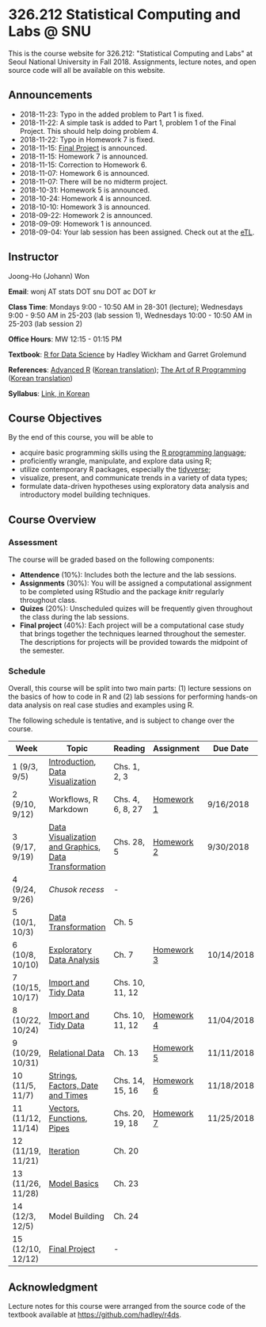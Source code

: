 # 326.212 Statistical Computing and Labs @ SNU

This is the course website for 326.212: "Statistical Computing and Labs" at Seoul National University in Fall 2018. Assignments, lecture notes, and open source code will all be available on this website.

## Announcements

* 2018-11-23: Typo in the added problem to Part 1 is fixed.
* 2018-11-22: A simple task is added to Part 1, problem 1 of the Final Project. This should help doing problem 4.
* 2018-11-22: Typo in Homework 7 is fixed.
* 2018-11-15: [Final Project](./project/project.md) is announced.
* 2018-11-15: Homework 7 is announced.
* 2018-11-15: Correction to Homework 6.
* 2018-11-07: Homework 6 is announced.
* 2018-11-07: There will be no midterm project.
* 2018-10-31: Homework 5 is announced.
* 2018-10-24: Homework 4 is announced.
* 2018-10-10: Homework 3 is announced.
* 2018-09-22: Homework 2 is announced.
* 2018-09-09: Homework 1 is announced.
* 2018-09-04: Your lab session has been assigned. Check out at the [eTL](http://etl.snu.ac.kr).

## Instructor 

Joong-Ho (Johann) Won

**Email**: wonj AT stats DOT snu DOT ac DOT kr

**Class Time**: Mondays 9:00 - 10:50 AM in 28-301 (lecture);
    Wednesdays 9:00 - 9:50 AM in 25-203 (lab session 1),
    Wednesdays 10:00 - 10:50 AM in 25-203 (lab session 2)

**Office Hours**: MW 12:15 - 01:15 PM

**Textbook**: [R for Data Science](http://r4ds.had.co.nz/index.html) by Hadley Wickham and Garret Grolemund

**References**: [Advanced R](http://adv-r.had.co.nz/) ([Korean translation](http://jpub.tistory.com/792)); 
    [The Art of R Programming](https://nostarch.com/artofr.htm) ([Korean translation](http://www.acornpub.co.kr/book/r-programming))

**Syllabus**: [Link, in Korean](./syllabus2018.pdf)

## Course Objectives

By the end of this course, you will be able to

- acquire basic programming skills using the [R programming language](https://www.r-project.org);
- proficiently wrangle, manipulate, and explore data using R;
- utilize contemporary R packages, especially the [tidyverse](https://www.tidyverse.org);
- visualize, present, and communicate trends in a variety of data types;
- formulate data-driven hypotheses using exploratory data analysis and introductory model building techniques.

## Course Overview

### Assessment

The course will be graded based on the following components:

- **Attendence** (10%): Includes both the lecture and the lab sessions.
- **Assignments** (30%): You will be assigned a computational assignment to be completed using RStudio and the package *knitr* regularly throughout class. 
- **Quizes** (20%): Unscheduled quizes will be frequently given throughout the class during the lab sessions.
- **Final project** (40%): Each project will be a computational case study that brings together the techniques learned throughout the semester. The descriptions for projects will be provided towards the midpoint of the semester.

### Schedule

Overall, this course will be split into two main parts: (1) lecture sessions on the basics of how to code in R and (2) lab sessions for performing hands-on data analysis on real case studies and examples using R.

The following schedule is tentative, and is subject to change over the course.

| Week | Topic | Reading | Assignment | Due Date |
|---| --- | --- | --- | --- |
| 1 (9/3, 9/5)      | [Introduction](./lectures/01-intro.html), [Data Visualization](./lectures/02-visualization.html) | Chs. 1, 2, 3 |   |  |
| 2 (9/10, 9/12)    | Workflows, R Markdown | Chs. 4, 6, 8, 27 | [Homework 1](./hw/hw1.html) | 9/16/2018  |
| 3 (9/17, 9/19)    | [Data Visualization and Graphics](./lectures/02-visualization.html), [Data Transformation](./lectures/03-transformation.html) | Chs. 28, 5 | [Homework 2](./hw/hw2.html) | 9/30/2018  |
| 4 (9/24, 9/26)    | *Chusok recess* | - |  |  |
| 5 (10/1, 10/3)    | [Data Transformation](./lectures/03-transformation.html) | Ch. 5 |  |  |
| 6 (10/8, 10/10)   | [Exploratory Data Analysis](./lectures/04-EDA.html) | Ch. 7 | [Homework 3](./hw/hw3.md) | 10/14/2018 |
| 7 (10/15, 10/17)  | [Import and Tidy Data](./lectures/05-tidy.html) | Chs. 10, 11, 12 |  |  |
| 8 (10/22, 10/24)  | [Import and Tidy Data](./lectures/05-tidy.html) | Chs. 10, 11, 12 | [Homework 4](./hw/hw4.md) | 11/04/2018 |
| 9 (10/29, 10/31)  | [Relational Data](./lectures/06-relational.html) | Ch. 13 | [Homework 5](./hw/hw5.md) | 11/11/2018 |
| 10 (11/5, 11/7)   | [Strings](./lectures/07-string.html), [Factors, Date and Times](./lectures/08-factors.html) | Chs. 14, 15, 16 | [Homework 6](./hw/hw6.md) | 11/18/2018 |  |
| 11 (11/12, 11/14) | [Vectors](./lectures/11-vectors.html), [Functions](./lectures/10-functions.html), [Pipes](./lectures/09-pipe.html) | Chs. 20, 19, 18 | [Homework 7](./hw/hw7.md) | 11/25/2018  |
| 12 (11/19, 11/21) | [Iteration](./lectures/12-iteration.html) | Ch. 20 |  |  |
| 13 (11/26, 11/28) | [Model Basics](./lectures/13-model_basics.html) | Ch. 23 |  |  |
| 14 (12/3, 12/5)   | Model Building | Ch. 24 |  |  |
| 15 (12/10, 12/12) | [Final Project](./project/project.md) | - |  |  |


## Acknowledgment
Lecture notes for this course were arranged from the source code of the textbook available at <https://github.com/hadley/r4ds>.
